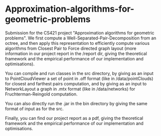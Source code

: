 # Approximation-algorithms-for-geometric-problems

Submission for the CS421 project "Approximation algorithms for geometric problems". We first compute a Well-Separated-Pair-Decomposition from an octree, and then apply this representation to efficiently compute various algorithms from Closest Pair to Force directed graph layout (more information in our project report in the /report dir, giving the theoretical framework and the empirical performance of our implementation and optimisations).

You can compile and run classes in the src directory, by giving as an input to PointCloudViewer a set of point in .off format (like in /data/pointClouds) for closest and farthest pairs computation, and by giving as an input to NetworkLayout a graph in .mtx format (like in /data/networks) for Fruchterman-Reingold computation.

You can also directly run the .jar in the bin directory by giving the same format of input as for the src.

Finally, you can find our project report as a pdf, giving the theoretical framework and the empirical performance of our implementation and optimisations.
